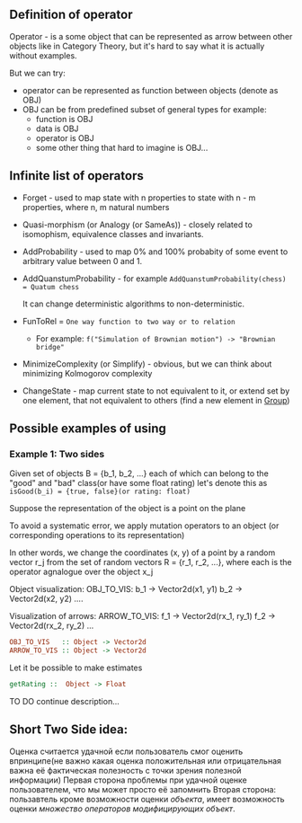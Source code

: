 ## Definition of operator
Operator - is a some object that can be represented as arrow between other objects like in Category Theory, but it's hard to say what it is actually without examples.

But we can try:
* operator can be represented as function between objects (denote as OBJ)
* OBJ can be from predefined subset of general types for example:
  + function is OBJ
  + data     is OBJ
  + operator is OBJ
  + some other thing that hard to imagine is OBJ...

## Infinite list of operators
* Forget - used to map state with n properties to state with n - m properties,
  where n, m natural numbers

* Quasi-morphism (or Analogy (or SameAs)) - closely related to isomophism, equivalence classes and invariants.

* AddProbability - used to map 0% and 100% probabity of some event to arbitrary value between 0 and 1.

* AddQuanstumProbability - for example `AddQuanstumProbability(chess) = Quatum chess`

  It can change deterministic algorithms to non-deterministic.
* FunToRel = `One way function to two way or to relation`
  + For example: `f("Simulation of Brownian motion") -> "Brownian bridge"`

* MinimizeComplexity (or Simplify) - obvious, but we can think about minimizing Kolmogorov complexity

* ChangeState - map current state to not equivalent to it, or extend set by one element, that not equivalent to others (find a new element in [Group](https://en.wikipedia.org/wiki/Group_(mathematics)))

## Possible examples of using

### Example 1: Two sides

Given set of objects B = {b_1, b_2, ...} each of which can belong to the "good" and "bad" class(or have some float rating) let's denote this as `isGood(b_i) = {true, false}(or rating: float)`

Suppose the representation of the object is a point on the plane

To avoid a systematic error, we apply mutation operators to an object (or corresponding operations to its representation)

In other words, we change the coordinates (x, y) of a point by a random vector r_j
from the set of random vectors R = {r_1, r_2, ...}, where each is the operator agnalogue over the object x_j

Object visualization:
OBJ_TO_VIS:
b_1 -> Vector2d(x1, y1)
b_2 -> Vector2d(x2, y2)
 ....

Visualization of arrows:
ARROW_TO_VIS:
f_1 -> Vector2d(rx_1, ry_1)
f_2 -> Vector2d(rx_2, ry_2)
...

```hs
OBJ_TO_VIS   :: Object -> Vector2d
ARROW_TO_VIS :: Object -> Vector2d
```

Let it be possible to make estimates
```hs
getRating ::  Object -> Float
```

TO DO continue description...

## Short Two Side idea:
Оценка считается удачной если пользователь смог оценить впринципе(не важно какая оценка положительная или отрицательная важна её фактическая полезность с точки зрения полезной информации)
Первая сторона проблемы при удачной оценке пользователем, что мы может просто её запомнить
Вторая сторона: пользавтель кроме возможности оценки _объекта_, имеет возможность оценки _множество операторов модифицирующих объект_.
